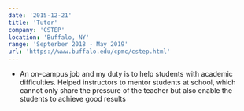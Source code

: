 ```yaml
---
date: '2015-12-21'
title: 'Tutor'
company: 'CSTEP'
location: 'Buffalo, NY'
range: 'Septerber 2018 - May 2019'
url: 'https://www.buffalo.edu/cpmc/cstep.html'
---
```


- An on-campus job and my duty is to help students with academic difficulties. Helped instructors to mentor students at school, which cannot only share the pressure of the teacher but also enable the students to achieve good results

